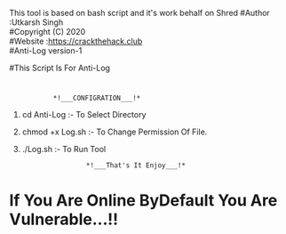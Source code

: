 This tool is based on bash script and it's work behalf on Shred 
#Author :Utkarsh Singh  
#Copyright (C) 2020  
#Website :https://crackthehack.club  
#Anti-Log version-1  

#This Script Is For Anti-Log
#
			   *!___CONFIGRATION___!*

1. cd Anti-Log :- To Select Directory

2. chmod +x Log.sh  :- To Change Permission Of File.

3. ./Log.sh :- To Run Tool

		      	       *!___That's It Enjoy___!*
			     
# If You Are Online ByDefault You Are Vulnerable...!!
